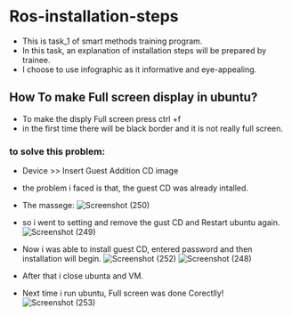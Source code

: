 # Ros-installation-steps
* This is task_1 of smart methods training program.
* In this task, an explanation of installation steps will be prepared by trainee.
* I choose to use infographic as it informative and eye-appealing.

## How To make Full screen display in ubuntu?
- To make the disply Full screen press ctrl +f
- in the first time there will be black border and it is not really full screen.

### to solve this problem: 
- Device >> Insert Guest Addition CD image
- the problem i faced is that, the guest CD was already intalled.
- The massege:
![Screenshot (250)](https://user-images.githubusercontent.com/66624381/87536725-3b4b1780-c6a2-11ea-85ae-2dffc16a8f08.png)


- so i went to setting and remove the gust CD and Restart ubuntu again.
![Screenshot (249)](https://user-images.githubusercontent.com/66624381/87536792-59187c80-c6a2-11ea-8e7f-b57e741e0ddc.png)

- Now i was able to install guest CD, entered password and then installation will begin.
![Screenshot (252)](https://user-images.githubusercontent.com/66624381/87536840-67669880-c6a2-11ea-8b54-83db8e411b46.png)
![Screenshot (248)](https://user-images.githubusercontent.com/66624381/87536866-6cc3e300-c6a2-11ea-835b-44a9fe84f328.png)

- After that i close ubunta and VM. 
- Next time i run ubuntu, Full screen was done Corectlly!
![Screenshot (253)](https://user-images.githubusercontent.com/66624381/87536933-836a3a00-c6a2-11ea-8efe-8b1dcf46669a.png)

